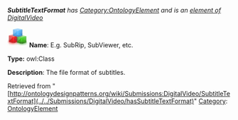 ___SubtitleTextFormat__ has [Category:OntologyElement](../../Category/OntologyElement "Category:OntologyElement") and is an [element of](../../Property/ElementOf "Property:ElementOf") [DigitalVideo](../../Submissions/DigitalVideo "Submissions:DigitalVideo")_


  




[![Class](../../images/thumb/2/27/Class.gif/45px-Class.gif)](../../Image/Class.gif "Class")
__Name__: E.g. SubRip, SubViewer, etc. 


__Type:__ owl:Class 


__Description__: The file format of subtitles. 





Retrieved from "[http://ontologydesignpatterns.org/wiki/Submissions:DigitalVideo/SubtitleTextFormat](../../Submissions/DigitalVideo/hasSubtitleTextFormat)"
 [Category](http://ontologydesignpatterns.org/wiki/Special:Categories "Special:Categories"): [OntologyElement](../../Category/OntologyElement "Category:OntologyElement")